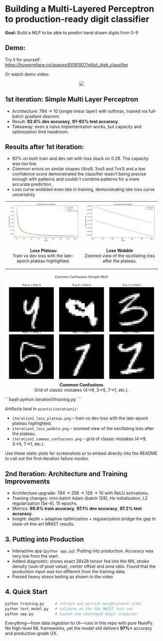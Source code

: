 # Building a Multi-Layered Perceptron to production-ready digit classifier

**Goal:** Build a MLP to be able to predict hand drawn digits from 0-9

## Demo: 
Try it for yourself: https://huggingface.co/spaces/Eli181927/elliot_digit_classifier


Or watch demo video:
<p align="center">
  <a href="https://www.youtube.com/watch?v=RzZ32FRI4nI">
    <img src="https://img.youtube.com/vi/RzZ32FRI4nI/hqdefault.jpg" width="400" />
  </a>
</p>



## 1st iteration: Simple Multi Layer Perceptron
- Architecture: 784 → 10 (single linear layer) with softmax, trained via full-batch gradient descent.
- Result: **92.6% dev accuracy**, **91–92% test accuracy**.
- Takeaway: even a naive implementation works, but capacity and optimization limit headroom.


## Results after 1st iteration: 
- 92% on both train and dev set with loss stuck on 0.28. The capacity was too low. 
- Common errors on similar shapes (4vs9, 3vs5 and 7vs1) and a low confidence score demonstrated the classifier wasn't being precise enough with patterns and couldn't combine patterns for a more accurate prediction.
- Loss curve wobbled even late in training, demonstrating late loss curve uncertainty

<table>
<tr>
<td width="50%">
  <img src="assets/iteration1/iteration1_loss_plateau.png" width="100%" alt="Loss plateau showing training and dev loss" />
  <p align="center"><strong>Loss Plateau</strong>
  <br>Train vs dev loss with the late-epoch plateau highlighted.
  </p>
</td>
<td width="50%">
  <img src="assets/iteration1/iteration1_loss_wobble.png" width="100%" alt="Zoomed view of oscillating loss" />
  <p align="center"><strong>Loss Wobble</strong>
  <br>Zoomed view of the oscillating loss after the plateau.
  </p>
</td>
</tr>
</table>

<p align="center">
  <img src="assets/iteration1/iteration1_common_confusions.png" width="600" alt="Common digit classification mistakes" />
  <br><strong>Common Confusions</strong>
  <br>Grid of classic mistakes (4→9, 3→5, 7→1, etc.).
</p>
```bash
python iteration1/training.py
```

Artifacts land in `assets/iteration1/`:
- `iteration1_loss_plateau.png` – train vs dev loss with the late-epoch plateau highlighted.
- `iteration1_loss_wobble.png` – zoomed view of the oscillating loss after the plateau.
- `iteration1_common_confusions.png` – grid of classic mistakes (4→9, 3→5, 7→1, etc.).

Use these static plots for screenshots or to embed directly into the README to call out the first-iteration failure modes.

## 2nd Iteration: Architecture and Training Improvements 
- Architecture upgrade: 784 → 256 → 128 → 10 with ReLU activations.
- Training changes: mini-batch Adam (batch 128), He initialization, L2 regularization (5e-4), 15 epochs.
- Metrics: **99.8% train accuracy**, **97.1% dev accuracy**, **97.2% test accuracy**.
- Insight: depth + adaptive optimization + regularization bridge the gap to state-of-the-art MNIST results.

## 3. Putting into Production 
- Interactive app (`python app.py`): Putting into production. Accuracy was very low from the start. 
- Added diagnostic: shows exact 28x28 tensor fed into the NN, stroke density (sum of pixel value), center offset and area ratio. Found that the production input was too different from the training data. 
- Passed heavy stress testing as shown in the video

## 4. Quick Start
```bash
python training.py     # retrain and persist weights/norm stats
python test_model.py   # validate on the 10k MNIST test set
python app.py          # launch the sketchpad digit inspector
```

Everything—from data ingestion to UI—runs in this repo with pure NumPy. No high-level ML frameworks, yet the model still delivers **97%+** accuracy and production-grade UX.
